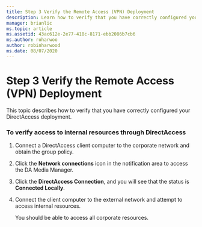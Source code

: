 ```yaml
---
title: Step 3 Verify the Remote Access (VPN) Deployment
description: Learn how to verify that you have correctly configured your DirectAccess deployment.
manager: brianlic
ms.topic: article
ms.assetid: 43ac612e-2e77-418c-8171-ebb2086b7cb6
ms.author: roharwoo
author: robinharwood
ms.date: 08/07/2020
---
```

# Step 3 Verify the Remote Access (VPN) Deployment

This topic describes how to verify that you have correctly configured your DirectAccess deployment.

### To verify access to internal resources through DirectAccess

1.  Connect a DirectAccess client computer to the corporate network and obtain the group policy.

2.  Click the **Network connections** icon in the notification area to access the DA Media Manager.

3.  Click the **DirectAccess Connection**, and you will see that the status is **Connected Locally**.

4.  Connect the client computer to the external network and attempt to access internal resources.

    You should be able to access all corporate resources.




